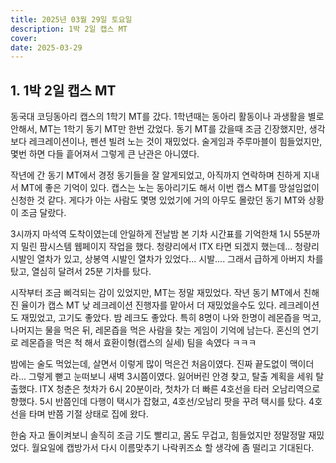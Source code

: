 ```yaml
---
title: 2025년 03월 29일 토요일
description: 1박 2일 캡스 MT
cover: 
date: 2025-03-29
---
```


## 1. 1박 2일 캡스 MT

동국대 코딩동아리 캡스의 1학기 MT를 갔다. 1학년때는 동아리 활동이나 과생활을 별로 안해서, MT는 1학기 동기 MT만 한번 갔었다. 동기 MT를 갔을때 조금 긴장했지만, 생각보다 레크레이션이나, 펜션 빌려 노는 것이 재밌었다. 술게임과 주루마블이 힘들었지만, 몇번 하면 다들 흩어져서 그렇게 큰 난관은 아니였다.

작년에 간 동기 MT에서 경정 동기들을 잘 알게되었고, 아직까지 연락하며 친하게 지내서 MT에 좋은 기억이 있다. 캡스는 노는 동아리기도 해서 이번 캡스 MT를 망설임없이 신청한 것 같다. 게다가 아는 사람도 몇명 있었기에 거의 아무도 몰랐던 동기 MT와 상황이 조금 달랐다.

3시까지 마석역 도착이였는데 안일하게 전날밤 본 기차 시간표를 기억한채 1시 55분까지 밀린 팜시스템 웹페이지 작업을 했다. 청량리에서 ITX 타면 되겠지 했는데... 청량리 시발인 열차가 있고, 상봉역 시발인 열차가 있었다... 시발.... 그래서 급하게 아버지 차를 탔고, 열심히 달려서 25분 기차를 탔다.

시작부터 조금 삐걱되는 감이 있었지만, MT는 정말 재밌었다. 작년 동기 MT에서 친해진 율이가 캡스 MT 낮 레크레이션 진행자를 맡아서 더 재밌었을수도 있다. 레크레이션도 재밌었고, 고기도 좋았다. 밤 레크도 좋았다. 특히 8명이 나와 한명이 레몬즙을 먹고, 나머지는 물을 먹은 뒤, 레몬즙을 먹은 사람을 찾는 게임이 기억에 남는다. 혼신의 연기로 레몬즙을 먹은 척 해서 효환이형(캡스의 실세) 팀을 속였다 ㅋㅋㅋ

밤에는 술도 먹었는데, 살면서 이렇게 많이 먹은건 처음이였다. 진짜 끝도없이 맥이더라... 그렇게 뻗고 눈떠보니 새벽 3시쯤이였다. 잃어버린 안경 찾고, 탈출 계획을 세워 탈출했다. ITX 청춘은 첫차가 6시 20분이라, 첫차가 더 빠른 4호선을 타러 오남리역으로 향했다. 5시 반쯤인데 다행이 택시가 잡혔고, 4호선/오남리 팟을 꾸려 택시를 탔다. 4호선을 타며 반쯤 기절 상태로 집에 왔다.

한숨 자고 돌이켜보니 솔직히 조금 기도 빨리고, 몸도 무겁고, 힘들었지만 정말정말 재밌었다. 월요일에 캡방가서 다시 이름맞추기 나락퀴즈쇼 할 생각에 좀 떨리고 기대된다. 
